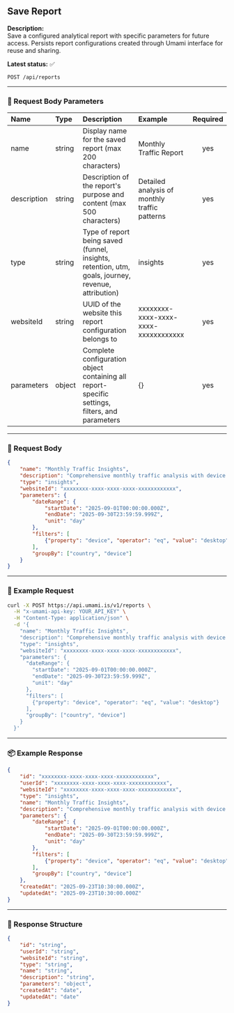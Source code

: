 ## Save Report
<!-- testable: true -->
<!-- expectedStatus: 200 -->
**Description:**  
Save a configured analytical report with specific parameters for future access.
Persists report configurations created through Umami interface for reuse and sharing.

**Latest status:** <!--status-->✅<!--status-end-->

```
POST /api/reports
```

---

### 📩 Request Body Parameters
| Name               | Type              | Description                                                 | Example             | Required |
| :----------------- | :---------------- | :---------------------------------------------------------- | :------------------ | :------: |
| name               | string            | Display name for the saved report (max 200 characters)     | Monthly Traffic Report | yes      |
| description        | string            | Description of the report's purpose and content (max 500 characters) | Detailed analysis of monthly traffic patterns | yes      |
| type               | string            | Type of report being saved (funnel, insights, retention, utm, goals, journey, revenue, attribution) | insights            | yes      |
| websiteId          | string            | UUID of the website this report configuration belongs to    | xxxxxxxx-xxxx-xxxx-xxxx-xxxxxxxxxxxx | yes      |
| parameters         | object            | Complete configuration object containing all report-specific settings, filters, and parameters | {} | yes      |

---

### 📨 Request Body
```json
{
    "name": "Monthly Traffic Insights",
    "description": "Comprehensive monthly traffic analysis with device and location breakdowns",
    "type": "insights",
    "websiteId": "xxxxxxxx-xxxx-xxxx-xxxx-xxxxxxxxxxxx",
    "parameters": {
        "dateRange": {
            "startDate": "2025-09-01T00:00:00.000Z",
            "endDate": "2025-09-30T23:59:59.999Z",
            "unit": "day"
        },
        "filters": [
            {"property": "device", "operator": "eq", "value": "desktop"}
        ],
        "groupBy": ["country", "device"]
    }
}
```

---

### 🔁 Example Request
```bash
curl -X POST https://api.umami.is/v1/reports \
  -H "x-umami-api-key: YOUR_API_KEY" \
  -H "Content-Type: application/json" \
  -d '{
    "name": "Monthly Traffic Insights",
    "description": "Comprehensive monthly traffic analysis with device and location breakdowns",
    "type": "insights",
    "websiteId": "xxxxxxxx-xxxx-xxxx-xxxx-xxxxxxxxxxxx",
    "parameters": {
      "dateRange": {
        "startDate": "2025-09-01T00:00:00.000Z",
        "endDate": "2025-09-30T23:59:59.999Z",
        "unit": "day"
      },
      "filters": [
        {"property": "device", "operator": "eq", "value": "desktop"}
      ],
      "groupBy": ["country", "device"]
    }
  }'
```

---

### 📦 Example Response
```json
{
    "id": "xxxxxxxx-xxxx-xxxx-xxxx-xxxxxxxxxxxx",
    "userId": "xxxxxxxx-xxxx-xxxx-xxxx-xxxxxxxxxxxx",
    "websiteId": "xxxxxxxx-xxxx-xxxx-xxxx-xxxxxxxxxxxx",
    "type": "insights",
    "name": "Monthly Traffic Insights",
    "description": "Comprehensive monthly traffic analysis with device and location breakdowns",
    "parameters": {
        "dateRange": {
            "startDate": "2025-09-01T00:00:00.000Z",
            "endDate": "2025-09-30T23:59:59.999Z",
            "unit": "day"
        },
        "filters": [
            {"property": "device", "operator": "eq", "value": "desktop"}
        ],
        "groupBy": ["country", "device"]
    },
    "createdAt": "2025-09-23T10:30:00.000Z",
    "updatedAt": "2025-09-23T10:30:00.000Z"
}
```

---

### 📘 Response Structure
```json
{
    "id": "string",
    "userId": "string",
    "websiteId": "string",
    "type": "string",
    "name": "string",
    "description": "string",
    "parameters": "object",
    "createdAt": "date",
    "updatedAt": "date"
}
```

